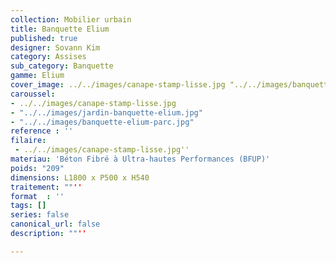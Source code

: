 ```yaml
---
collection: Mobilier urbain
title: Banquette Elium
published: true
designer: Sovann Kim
category: Assises
sub_category: Banquette
gamme: Elium
cover_image: ../../images/canape-stamp-lisse.jpg "../../images/banquette-elium-2.jpg"
caroussel: 
- ../../images/canape-stamp-lisse.jpg
- "../../images/jardin-banquette-elium.jpg"
- "../../images/banquette-elium-parc.jpg"
reference : ''
filaire: 
 - ../../images/canape-stamp-lisse.jpg''
materiau: 'Béton Fibré à Ultra-hautes Performances (BFUP)'
poids: "209"
dimensions: L1800 x P500 x H540
traitement: ""''
format  : ''
tags: []
series: false
canonical_url: false
description: ""''

---
```


